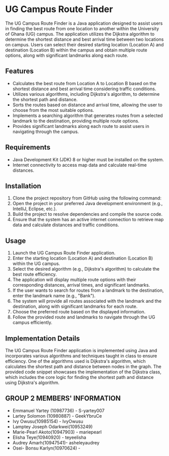 <!DOCTYPE html>
<html>
<head>
</head>
<body>
<h1>UG Campus Route Finder</h1>
<p>The UG Campus Route Finder is a Java application designed to assist users in finding the best route from one location to another within the University of Ghana (UG) campus. The application utilizes the Dijkstra algorithm to determine the shortest distance and best arrival time between two locations on campus. Users can select their desired starting location (Location A) and destination (Location B) within the campus and obtain multiple route options, along with significant landmarks along each route.</p>
<h2>Features</h2>
<ul>
<li>Calculates the best route from Location A to Location B based on the shortest distance and best arrival time considering traffic conditions.</li>
<li>Utilizes various algorithms, including Dijkstra's algorithm, to determine the shortest path and distance.</li>
<li>Sorts the routes based on distance and arrival time, allowing the user to choose from the most suitable options.</li>
<li>Implements a searching algorithm that generates routes from a selected landmark to the destination, providing multiple route options.</li>
<li>Provides significant landmarks along each route to assist users in navigating through the campus.</li>
</ul>
<h2>Requirements</h2>
<ul>
<li>Java Development Kit (JDK) 8 or higher must be installed on the system.</li>
<li>Internet connectivity to access map data and calculate real-time distances.</li>
</ul>
<h2>Installation</h2>
<ol>
<li>Clone the project repository from GitHub using the following command:
<li>Open the project in your preferred Java development environment (e.g., IntelliJ, Eclipse, etc.).</li>
<li>Build the project to resolve dependencies and compile the source code.</li>
<li>Ensure that the system has an active internet connection to retrieve map data and calculate distances and traffic conditions.</li>
</ol>
<h2>Usage</h2>
<ol>
<li>Launch the UG Campus Route Finder application.</li>
<li>Enter the starting location (Location A) and destination (Location B) within the UG campus.</li>
<li>Select the desired algorithm (e.g., Dijkstra's algorithm) to calculate the best route efficiency.</li>
<li>The application will display multiple route options with their corresponding distances, arrival times, and significant landmarks.</li>
<li>If the user wants to search for routes from a landmark to the destination, enter the landmark name (e.g., "Bank").</li>
<li>The system will provide all routes associated with the landmark and the destination, along with significant landmarks for each route.</li>
<li>Choose the preferred route based on the displayed information.</li>
<li>Follow the provided route and landmarks to navigate through the UG campus efficiently.</li>
</ol>
<h2>Implementation Details</h2>
<p>The UG Campus Route Finder application is implemented using Java and incorporates various algorithms and techniques taught in class to ensure efficiency. One of the algorithms used is Dijkstra's algorithm, which calculates the shortest path and distance between nodes in the graph. The provided code snippet showcases the implementation of the Dijkstra class, which includes the core logic for finding the shortest path and distance using Dijkstra's algorithm.</p>
<h2>GROUP 2 MEMBERS' INFORMATION</h2>
<ul>
<li>Emmanuel Yartey (10987736) - S-yartey007</li>
<li>Lartey Solomon (10980887) - GeekYbruCe</li>
<li>Ivy Owusu(10985154) - IvyOwusu</li>
<li>Lamptey Joseph Odarkwei(10953249)</li>
<li>Marie-Pearl Akoto(10947903) - mariepearl</li>
<li>Elisha Teye(10940920) - teyeelisha</li>
<li>Audrey Amarh(10947541)- asheleyaudrey</li>
<li> Osei- Bonsu Karlyn(10970624) - </li>
